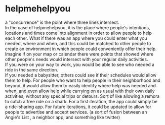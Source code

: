 # helpmehelpyou
a "concurrence" is the point where three lines intersect.  
In the case of helpmehelpyou, it is the place where people's intentions, locations and times come into
alignment in order to allow people to help each other.
What if there was an app where you could enter what you needed, where and when, 
and this could be matched to other people to create an environment in which people could 
conveniently offer their help.
Imagine if on your map or calendar there were points that showed where other people's needs would 
intersect with your regular daily activities.  
If you were on your way to work, you would be able to see who needed a ride in the same direction.  
If you needed a babysitter, others could see if their schedules would allow them to help.
For people who want to help people in their neighborhood and beyond, it would allow them to easily
identify where help was needed and when, and even allow help while carrying on as usual with their 
own daily activities, without any special trips or detours. Sort of like allowing a remora to catch
a free ride on a shark.
For a first iteration, the app could simply be a ride-sharing app.  For future iterations, it could be 
updated to allow for people to advertise and accept services. (a sort of fusion between an Angie's List
, a neighbor app, and something like twitter)
